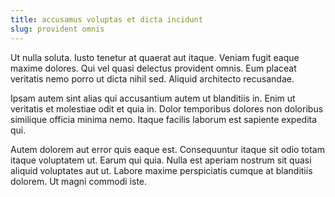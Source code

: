 ```yaml
---
title: accusamus voluptas et dicta incidunt
slug: provident omnis
---
```


Ut nulla soluta. Iusto tenetur at quaerat aut itaque. Veniam fugit eaque maxime dolores. Qui vel quasi delectus provident omnis. Eum placeat veritatis nemo porro ut dicta nihil sed. Aliquid architecto recusandae.

Ipsam autem sint alias qui accusantium autem ut blanditiis in. Enim ut veritatis et molestiae odit et quia in. Dolor temporibus dolores non doloribus similique officia minima nemo. Itaque facilis laborum est sapiente expedita qui.

Autem dolorem aut error quis eaque est. Consequuntur itaque sit odio totam itaque voluptatem ut. Earum qui quia. Nulla est aperiam nostrum sit quasi aliquid voluptates aut ut. Labore maxime perspiciatis cumque at blanditiis dolorem. Ut magni commodi iste.
